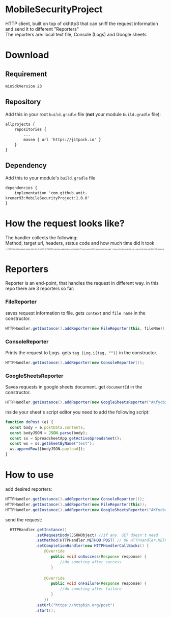 # MobileSecurityProject

HTTP client, built on top of okhttp3 that can sniff the request information and send it to different "Reporters"<br>
The reporters are: local text file, Console (Logs) and Google sheets

# Download
## Requirement
```
minSdkVersion 23
```
## Repository
Add this in your root `build.gradle` file (**not** your module `build.gradle` file):
```
allprojects {
	repositories {
		...
		maven { url 'https://jitpack.io' }
	}
}
```
## Dependency
Add this to your module's `build.gradle` file
```
dependencies {
    implementation 'com.github.amit-kremer93:MobileSecurityProject:1.0.0'
}
```

# How the request looks like?
The handler collects the following:<br>
Method, target url, headers, status code and how much time did it took<br>
<img src ="pics/2.png" width="500"> 


# Reporters
Reporter is an end-point, that handles the request in different way. in this repo there are 3 reporters so far:
### FileReporter
saves request information to file. gets `context` and `file name` in the constructor.
```java
HTTPHandler.getInstance().addReporter(new FileReporter(this, fileNme));
```
### ConsoleReporter
Prints the request to Logs. gets `tag (Log.i(tag, ""))` in the constructor.
```java
HTTPHandler.getInstance().addReporter(new ConsoleReporter());
```
### GoogleSheetsReporter
Saves requests in google sheets document. get `documentId` in the constructor.<br>
```java
HTTPHandler.getInstance().addReporter(new GoogleSheetsReporter("AKfycbz0aizzzXhB3Q1xXxX3sOPku_CC3obD0SH8YS1DZI5XVBFjjRFdecWfDZwgU_-RqY"));
```
inside your sheet's script editor you need to add the following script:
```javascript
function doPost (e) {
  const body = e.postData.contents;
  const bodyJSON = JSON.parse(body);
  const ss = SpreadsheetApp.getActiveSpreadsheet();
  const ws = ss.getSheetByName("test");
  ws.appendRow([bodyJSON.payload]);
}
``` 
# How to use
add desired reporters:
```java
HTTPHandler.getInstance().addReporter(new ConsoleReporter());
HTTPHandler.getInstance().addReporter(new FileReporter(this));
HTTPHandler.getInstance().addReporter(new GoogleSheetsReporter("AKfycbz0a5XVBFjjRFdecWfDZwgU_-RqY"));
```
send the request:
```java
  HTTPHandler.getInstance()
             .setRequestBody(JSONObject) //if any. GET doesn't need
             .setMethod(HTTPHandler.METHOD.POST) // OR HTTPHandler.METHOD.GET
             .setCompletionHandler(new HTTPHandlerCallBacks() {
                 @Override
                    public void onSuccess(Response response) {
                        //do someting after success
                    }

                 @Override
                    public void onFailure(Response response) {
                        //do someting after failure
                    }
                 })
             .setUrl("https://httpbin.org/post")
             .start();
```

